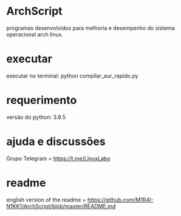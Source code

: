 # ArchScript
programas desenvolvidos para melhoria e desempenho do sistema operacional arch linux.

# executar
executar no terminal: python compilar_aur_rapido.py

# requerimento
versão do python: 3.8.5

# ajuda e discussões
Grupo Telegram = https://t.me/LinuxLabo

# readme
english version of the readme = https://github.com/M1R4I-N1KK1/ArchScript/blob/master/README.md
